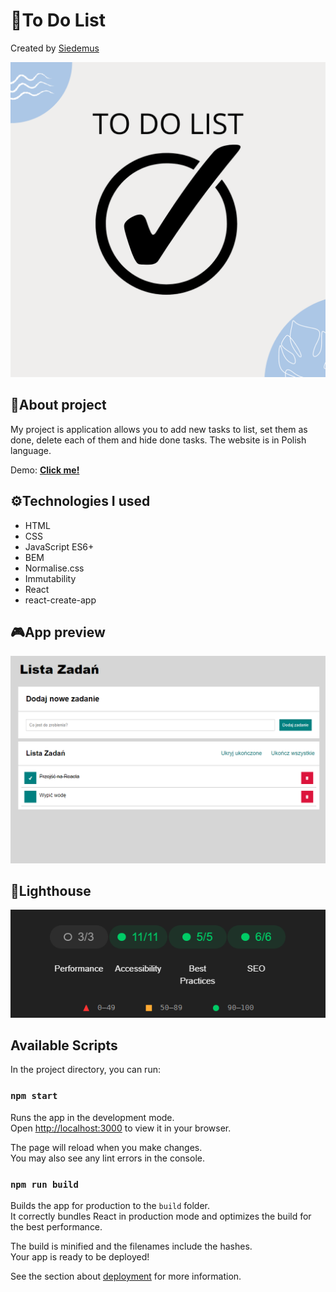 # 📝To Do List

Created by [Siedemus](https://github.com/Siedemus)

<img src="public\images\bg.png" alt="bg">

## 🤔About project

My project is application allows you to add new tasks to list, set them as done, delete each of them and hide done tasks. The website is in Polish language.

Demo: [**Click me!**](https://siedemus.github.io/to-do-list-react/)

## ⚙️Technologies I used

- HTML
- CSS
- JavaScript ES6+
- BEM
- Normalise.css
- Immutability
- React
- react-create-app

## 🎮App preview

<img src="public\images\ss.png" alt="ss">

## 🔦Lighthouse

<img src="public\images\lighthouse.png" alt="lighthouse">

## Available Scripts

In the project directory, you can run:

### `npm start`

Runs the app in the development mode.\
Open [http://localhost:3000](http://localhost:3000) to view it in your browser.

The page will reload when you make changes.\
You may also see any lint errors in the console.

### `npm run build`

Builds the app for production to the `build` folder.\
It correctly bundles React in production mode and optimizes the build for the best performance.

The build is minified and the filenames include the hashes.\
Your app is ready to be deployed!

See the section about [deployment](https://facebook.github.io/create-react-app/docs/deployment) for more information.